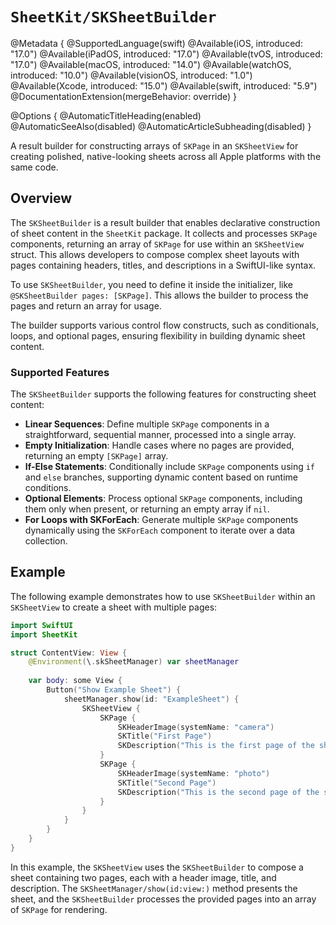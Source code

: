 # ``SheetKit/SKSheetBuilder``

@Metadata {
    @SupportedLanguage(swift)
    @Available(iOS, introduced: "17.0")
    @Available(iPadOS, introduced: "17.0")
    @Available(tvOS, introduced: "17.0")
    @Available(macOS, introduced: "14.0")
    @Available(watchOS, introduced: "10.0")
    @Available(visionOS, introduced: "1.0")
    @Available(Xcode, introduced: "15.0")
    @Available(swift, introduced: "5.9")
    @DocumentationExtension(mergeBehavior: override)
}

@Options {
    @AutomaticTitleHeading(enabled)
    @AutomaticSeeAlso(disabled)
    @AutomaticArticleSubheading(disabled)
}

A result builder for constructing arrays of ``SKPage`` in an ``SKSheetView`` for creating polished, native-looking sheets across all Apple platforms with the same code.

## Overview

The ``SKSheetBuilder`` is a result builder that enables declarative construction of sheet content in the `SheetKit` package. It collects and processes `SKPage` components, returning an array of `SKPage` for use within an ``SKSheetView`` struct. This allows developers to compose complex sheet layouts with pages containing headers, titles, and descriptions in a SwiftUI-like syntax.

To use ``SKSheetBuilder``, you need to define it inside the initializer, like `@SKSheetBuilder pages: [SKPage]`. This allows the builder to process the pages and return an array for usage.

The builder supports various control flow constructs, such as conditionals, loops, and optional pages, ensuring flexibility in building dynamic sheet content.

### Supported Features

The ``SKSheetBuilder`` supports the following features for constructing sheet content:

- **Linear Sequences**: Define multiple ``SKPage`` components in a straightforward, sequential manner, processed into a single array.
- **Empty Initialization**: Handle cases where no pages are provided, returning an empty `[SKPage]` array.
- **If-Else Statements**: Conditionally include ``SKPage`` components using `if` and `else` branches, supporting dynamic content based on runtime conditions.
- **Optional Elements**: Process optional ``SKPage`` components, including them only when present, or returning an empty array if `nil`.
- **For Loops with SKForEach**: Generate multiple ``SKPage`` components dynamically using the ``SKForEach`` component to iterate over a data collection.

## Example

The following example demonstrates how to use ``SKSheetBuilder`` within an ``SKSheetView`` to create a sheet with multiple pages:

```swift
import SwiftUI
import SheetKit

struct ContentView: View {
    @Environment(\.skSheetManager) var sheetManager
    
    var body: some View {
        Button("Show Example Sheet") {
            sheetManager.show(id: "ExampleSheet") {
                SKSheetView {
                    SKPage {
                        SKHeaderImage(systemName: "camera")
                        SKTitle("First Page")
                        SKDescription("This is the first page of the sheet.")
                    }
                    SKPage {
                        SKHeaderImage(systemName: "photo")
                        SKTitle("Second Page")
                        SKDescription("This is the second page of the sheet.")
                    }
                }
            }
        }
    }
}
```

In this example, the ``SKSheetView`` uses the ``SKSheetBuilder`` to compose a sheet containing two pages, each with a header image, title, and description. The ``SKSheetManager/show(id:view:)`` method presents the sheet, and the ``SKSheetBuilder`` processes the provided pages into an array of `SKPage` for rendering.
